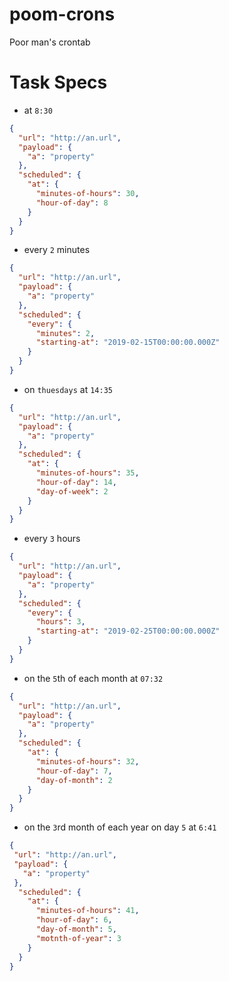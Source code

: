 # poom-crons
Poor man's crontab

# Task Specs

* at `8:30`
```json
{
  "url": "http://an.url",
  "payload": {
    "a": "property"
  },
  "scheduled": {
    "at": {
      "minutes-of-hours": 30,
      "hour-of-day": 8
    }
  }
}
```

* every `2` minutes
```json
{
  "url": "http://an.url",
  "payload": {
    "a": "property"
  },
  "scheduled": {
    "every": {
      "minutes": 2,
      "starting-at": "2019-02-15T00:00:00.000Z"
    }
  }
}
```

* on `thuesdays` at `14:35`
```json
{
  "url": "http://an.url",
  "payload": {
    "a": "property"
  },
  "scheduled": {
    "at": {
      "minutes-of-hours": 35,
      "hour-of-day": 14,
      "day-of-week": 2
    }
  }
}
```

* every `3` hours
```json
{
  "url": "http://an.url",
  "payload": {
    "a": "property"
  },
  "scheduled": {
    "every": {
      "hours": 3,
      "starting-at": "2019-02-25T00:00:00.000Z"
    }
  }
}
```

* on the `5`th of each month at `07:32`
```json
{
  "url": "http://an.url",
  "payload": {
    "a": "property"
  },
  "scheduled": {
    "at": {
      "minutes-of-hours": 32,
      "hour-of-day": 7,
      "day-of-month": 2
    }
  }
}
```

* on the `3`rd month of each year on day `5` at `6:41`
 ```json
 {
  "url": "http://an.url",
  "payload": {
    "a": "property"
  },
   "scheduled": {
     "at": {
       "minutes-of-hours": 41,
       "hour-of-day": 6,
       "day-of-month": 5,
       "motnth-of-year": 3
     }
   }
 }
 ```